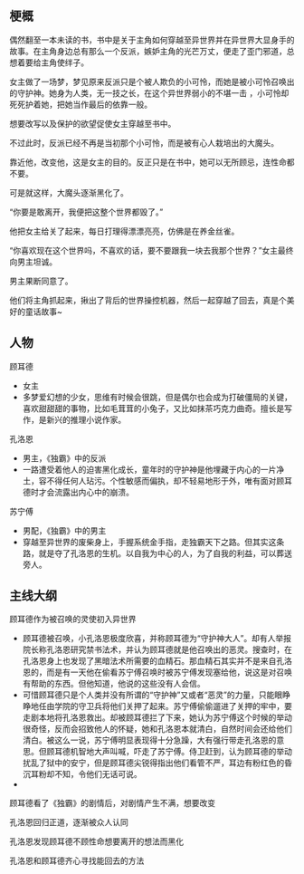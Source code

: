 ## 梗概

偶然翻至一本未读的书，书中是关于主角如何穿越至异世界并在异世界大显身手的故事。在主角身边总有那么一个反派，嫉妒主角的光芒万丈，便走了歪门邪道，总想着要给主角使绊子。

女主做了一场梦，梦见原来反派只是个被人欺负的小可怜，而她是被小可怜召唤出的守护神。她身为人类，无一技之长，在这个异世界弱小的不堪一击 ，小可怜却死死护着她，把她当作最后的依靠一般。

想要改写以及保护的欲望促使女主穿越至书中。

不过此时，反派已经不再是当初那个小可怜，而是被有心人栽培出的大魔头。

靠近他，改变他，这是女主的目的。反正只是在书中，她可以无所顾忌，连性命都不要。

可是就这样，大魔头逐渐黑化了。

“你要是敢离开，我便把这整个世界都毁了。”

他把女主给关了起来，每日打理得漂漂亮亮，仿佛是在养金丝雀。

“你喜欢现在这个世界吗，不喜欢的话，要不要跟我一块去我那个世界？”女主最终向男主坦诚。

男主果断同意了。

他们将主角抓起来，揪出了背后的世界操控机器，然后一起穿越了回去，真是个美好的童话故事~

## 人物

顾耳德

- 女主
- 多梦爱幻想的少女，思维有时候会很跳，但是偶尔也会成为打破僵局的关键，喜欢甜甜甜的事物，比如毛茸茸的小兔子，又比如抹茶巧克力曲奇。擅长是写作，是新兴的推理小说作家。

孔洛恩

- 男主，《独霸》中的反派
- 一路遭受着他人的迫害黑化成长，童年时的守护神是他埋藏于内心的一片净土，容不得任何人玷污。个性敏感而偏执，却不轻易地形于外，唯有面对顾耳德时才会流露出内心中的崩溃。

苏宁傅

- 男配，《独霸》中的男主
- 穿越至异世界的废柴身上，手握系统金手指，走独霸天下之路。但其实这条路，就是夺了孔洛恩的生机。以自我为中心的人，为了自我的利益，可以葬送旁人。

## 主线大纲

顾耳德作为被召唤的灵使初入异世界

- 顾耳德被召唤，小孔洛恩极度欣喜，并称顾耳德为“守护神大人”。却有人举报院长称孔洛恩研究禁书法术，并认为顾耳德就是他召唤出的恶灵。搜查时，在孔洛恩身上也发现了黑暗法术所需要的血精石。那血精石其实并不是来自孔洛恩的，而是有一天他在偷看苏宁傅召唤时被苏宁傅发现塞给他，说这是对召唤有帮助的东西。但他知道，他说的这些没有人会信。
- 可惜顾耳德只是个人类并没有所谓的“守护神”又或者“恶灵”的力量，只能眼睁睁地任由学院的守卫兵将他们关押了起来。苏宁傅偷偷遛进了关押的牢中，要走剧本地将孔洛恩救出。却被顾耳德拦了下来，她认为苏宁傅这个时候的举动很奇怪，反而会招致他人的怀疑，她和孔洛恩本就清白，自然时间会还给他们清白。被这么一说，苏宁傅明显表现得十分急躁，大有强行带走孔洛恩的意思。但顾耳德机智地大声叫喊，吓走了苏宁傅。侍卫赶到，认为顾耳德的举动扰乱了狱中的安宁，但是顾耳德尖锐得指出他们看管不严，耳边有粉红色的昏沉耳粉却不知，令他们无话可说。
- 

顾耳德看了《独霸》的剧情后，对剧情产生不满，想要改变



孔洛恩回归正道，逐渐被众人认同



孔洛恩发现顾耳德不顾性命想要离开的想法而黑化



孔洛恩和顾耳德齐心寻找能回去的方法

